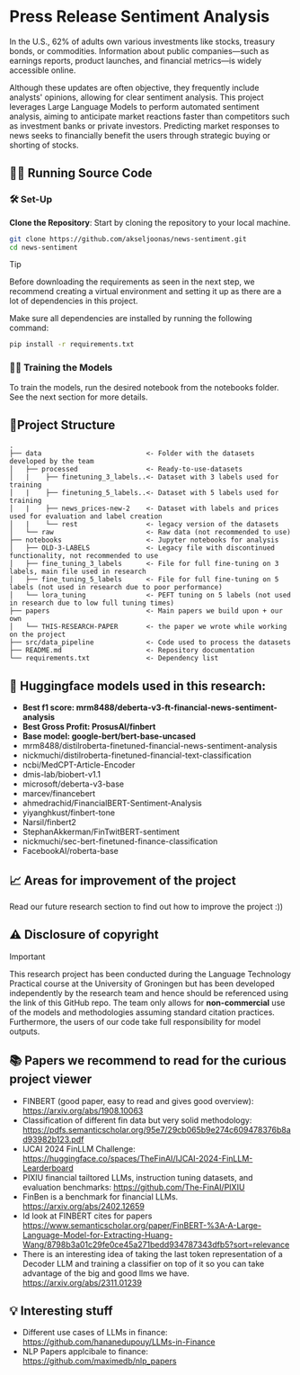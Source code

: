# Press Release Sentiment Analysis
In the U.S., 62% of adults own various investments like stocks, treasury bonds, or commodities. Information about public companies—such as earnings reports, product launches, and financial metrics—is widely accessible online.

Although these updates are often objective, they frequently include analysts' opinions, allowing for clear sentiment analysis. This project leverages Large Language Models to perform automated sentiment analysis, aiming to anticipate market reactions faster than competitors such as investment banks or private investors. Predicting market responses to news seeks to financially benefit the users through strategic buying or shorting of stocks.

## 🏃‍♂️ Running Source Code
### 🛠️ Set-Up

**Clone the Repository**: 
Start by cloning the repository to your local machine.
   ```bash
   git clone https://github.com/akseljoonas/news-sentiment.git
   cd news-sentiment
   ```
> [!TIP]
> Before downloading the requirements as seen in the next step,
> we recommend creating a virtual environment and setting it up
> as there are a lot of dependencies in this project.

  
   Make sure all dependencies are installed by running the following command:
   ```bash
   pip install -r requirements.txt
   ```

### 🏋️‍♂️ Training the Models

To train the models, run the desired notebook from the notebooks folder. See the next section for more details.

## 🌳Project Structure

```plaintext
.
├── data                          <- Folder with the datasets developed by the team
│   ├── processed                 <- Ready-to-use-datasets
│   |    ├── finetuning_3_labels..<- Dataset with 3 labels used for training
│   |    ├── finetuning_5_labels..<- Dataset with 5 labels used for training
│   |    ├── news_prices-new-2    <- Dataset with labels and prices used for evaluation and label creation
│   |    └── rest                 <- legacy version of the datasets
│   └── raw                       <- Raw data (not recommended to use)
├── notebooks                     <- Jupyter notebooks for analysis
│   ├── OLD-3-LABELS              <- Legacy file with discontinued functionality, not recommended to use
│   ├── fine_tuning_3_labels      <- File for full fine-tuning on 3 labels, main file used in research
│   ├── fine_tuning_5_labels      <- File for full fine-tuning on 5 labels (not used in research due to poor performance)
│   └── lora_tuning               <- PEFT tuning on 5 labels (not used in research due to low full tuning times)
├── papers                        <- Main papers we build upon + our own
│   └── THIS-RESEARCH-PAPER       <- the paper we wrote while working on the project
├── src/data_pipeline             <- Code used to process the datasets
├── README.md                     <- Repository documentation
└── requirements.txt              <- Dependency list
```

## 🤗 Huggingface models used in this research:

- **Best f1 score: mrm8488/deberta-v3-ft-financial-news-sentiment-analysis**
- **Best Gross Profit: ProsusAI/finbert**
- **Base model: google-bert/bert-base-uncased**
- mrm8488/distilroberta-finetuned-financial-news-sentiment-analysis
- nickmuchi/distilroberta-finetuned-financial-text-classification
- ncbi/MedCPT-Article-Encoder
- dmis-lab/biobert-v1.1
- microsoft/deberta-v3-base
- marcev/financebert
- ahmedrachid/FinancialBERT-Sentiment-Analysis
- yiyanghkust/finbert-tone
- Narsil/finbert2
- StephanAkkerman/FinTwitBERT-sentiment
- nickmuchi/sec-bert-finetuned-finance-classification
- FacebookAI/roberta-base


## 📈 Areas for improvement of the project
Read our future research section to find out how to improve the project :))

## ⚠️ Disclosure of copyright
> [!IMPORTANT]
> This research project has been conducted during the Language Technology Practical course at the University of Groningen but has been developed
> independently by the research team and hence should be referenced using the link of this GitHub repo. The team only allows for **non-commercial** use
> of the models and methodologies assuming standard citation practices. Furthermore, the users of our code take full responsibility for model outputs.



## 📚 Papers we recommend to read for the curious project viewer

- FINBERT (good paper, easy to read and gives good overview): https://arxiv.org/abs/1908.10063
- Classification of different fin data but very solid methodology: https://pdfs.semanticscholar.org/95e7/29cb065b9e274c609478376b8ad93982b123.pdf
- IJCAI 2024 FinLLM Challenge: https://huggingface.co/spaces/TheFinAI/IJCAI-2024-FinLLM-Learderboard 
- PIXIU financial tailtored LLMs, instruction tuning datasets, and evaluation benchmarks: https://github.com/The-FinAI/PIXIU
- FinBen is a benchmark for financial LLMs. https://arxiv.org/abs/2402.12659 
- Id look at FINBERT cites for papers https://www.semanticscholar.org/paper/FinBERT-%3A-A-Large-Language-Model-for-Extracting-Huang-Wang/8798b3a01c29fe0ce45a271bedd934787343dfb5?sort=relevance 
- There is an interesting idea of taking the last token representation of a Decoder LLM and training a classifier on top of it so you can take advantage of the big and good llms we have. https://arxiv.org/abs/2311.01239



## 💡 Interesting stuff
- Different use cases of LLMs in finance: https://github.com/hananedupouy/LLMs-in-Finance
- NLP Papers applcibale to finance: https://github.com/maximedb/nlp_papers

